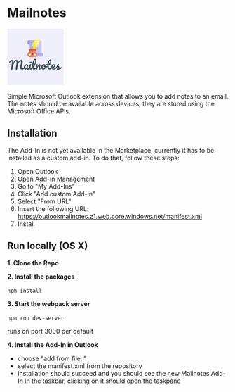 # Mailnotes

![logo](./assets/icon-128.png)

Simple Microsoft Outlook extension that allows you to add notes to an email.
The notes should be available across devices, they are stored using the Microsoft Office APIs.


## Installation

The Add-In is not yet available in the Marketplace, currently it has to be installed as a custom add-in.
To do that, follow these steps:

1. Open Outlook
2. Open Add-In Management
3. Go to "My Add-Ins"
4. Click "Add custom Add-In"
5. Select "From URL"
6. Insert the following URL: https://outlookmailnotes.z1.web.core.windows.net/manifest.xml
7. Install

## Run locally (OS X)

**1. Clone the Repo**

**2. Install the packages**

`npm install`

**3. Start the webpack server**

`npm run dev-server`

runs on port 3000 per default

**4. Install the Add-In in Outlook**

- choose "add from file.."
- select the manifest.xml from the repository
- installation should succeed and you should see the new Mailnotes Add-In in the taskbar, clicking on it should open the taskpane


